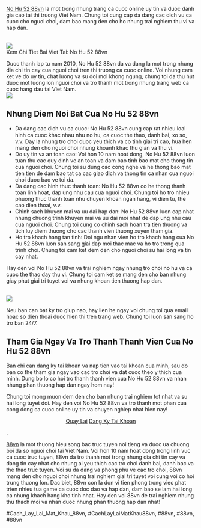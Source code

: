 <p><a href="https://88vn.mba/no-hu-52/">No Hu 52 88vn</a> la mot trong nhung trang ca cuoc online uy tin va duoc danh gia cao tai thi truong Viet Nam. Chung toi cung cap da dang cac dich vu ca cuoc cho nguoi choi, dam bao mang den cho ho nhung trai nghiem thu vi va hap dan.</p><br><img src="https://88vn.mba/wp-content/uploads/2025/02/no-hu-tien-ve-nhu-lu.webp"></br>
Xem Chi Tiet Bai Viet Tai: No Hu 52 88vn<p>Duoc thanh lap tu nam 2010, No Hu 52 88vn da va dang la mot trong nhung dia chi tin cay cua nguoi choi tren thi truong ca cuoc online. Voi nhung cam ket ve do uy tin, chat luong va su doi moi khong ngung, chung toi da thu hut duoc mot luong lon nguoi choi va tro thanh mot trong nhung trang web ca cuoc hang dau tai Viet Nam.<br><img src="https://88vn.mba/wp-content/uploads/2025/02/no-hu-52-3.webp"></br><h2>Nhung Diem Noi Bat Cua No Hu 52 88vn</h2><ul>
<li>Da dang cac dich vu ca cuoc: No Hu 52 88vn cung cap rat nhieu loai hinh ca cuoc khac nhau nhu no hu, ca cuoc the thao, danh bai, xo so, v.v. Day la nhung tro choi duoc yeu thich va co tinh giai tri cao, hua hen mang den cho nguoi choi nhung khoanh khac thu gian va thu vi.</li>
<li>Do uy tin va an toan cao: Voi hon 10 nam hoat dong, No Hu 52 88vn luon tuan thu cac quy dinh ve an toan va dam bao tinh bao mat cho thong tin cua nguoi choi. Chung toi su dung cac cong nghe va he thong bao mat tien tien de dam bao tat ca cac giao dich va thong tin ca nhan cua nguoi choi duoc bao ve toi da.</li>
<li>Da dang cac hinh thuc thanh toan: No Hu 52 88vn co he thong thanh toan linh hoat, dap ung nhu cau cua nguoi choi. Chung toi ho tro nhieu phuong thuc thanh toan nhu chuyen khoan ngan hang, vi dien tu, the cao dien thoai, v.v.</li>
<li>Chinh sach khuyen mai va uu dai hap dan: No Hu 52 88vn luon cap nhat nhung chuong trinh khuyen mai va uu dai moi nhat de dap ung nhu cau cua nguoi choi. Chung toi cung co chinh sach hoan tra tien thuong va tich luy diem thuong cho cac thanh vien thuong xuyen tham gia.</li>
<li>Ho tro khach hang tan tinh: Doi ngu nhan vien ho tro khach hang cua No Hu 52 88vn luon san sang giai dap moi thac mac va ho tro trong qua trinh choi. Chung toi cam ket dem den cho nguoi choi su hai long va tin cay nhat.</li>
</ul><p>Hay den voi No Hu 52 88vn va trai nghiem ngay nhung tro choi no hu va ca cuoc the thao day thu vi. Chung toi cam ket se mang den cho ban nhung giay phut giai tri tuyet voi va nhung khoan tien thuong hap dan.</p><br><img src="https://88vn.mba/wp-content/uploads/2025/02/no-hu-vip.webp"></br><p>Neu ban can bat ky tro giup nao, hay lien he ngay voi chung toi qua email hoac so dien thoai duoc hien thi tren trang web. Chung toi luon san sang ho tro ban 24/7.<h2>Tham Gia Ngay Va Tro Thanh Thanh Vien Cua No Hu 52 88vn</h2><p>Ban chi can dang ky tai khoan va nap tien vao tai khoan cua minh, sau do ban co the tham gia ngay vao cac tro choi va dat cuoc theo y thich cua minh. Dung bo lo co hoi tro thanh thanh vien cua No Hu 52 88vn va nhan nhung phan thuong hap dan ngay hom nay!</p><p>Chung toi mong muon dem den cho ban nhung trai nghiem tot nhat va su hai long tuyet doi. Hay den voi No Hu 52 88vn va tro thanh mot phan cua cong dong ca cuoc online uy tin va chuyen nghiep nhat hien nay!<p align="center">
<a class="btn" href="#"><i class="fa fa-arrow-left"></i> Quay Lai</a>
<a class="btn" href="#"><i class="fa fa-user-plus"></i> Dang Ky Tai Khoan</a>
</p><p>.

<a href="https://88vn.mba/">88vn</a> la mot thuong hieu song bac truc tuyen noi tieng va duoc ua chuong boi da so nguoi choi tai Viet Nam. Voi hon 10 nam hoat dong trong linh vuc ca cuoc truc tuyen, 88vn da tro thanh mot trong nhung dia chi tin cay va dang tin cay nhat cho nhung ai yeu thich cac tro choi danh bai, danh bac va the thao truc tuyen. Voi su da dang va phong phu ve cac tro choi, 88vn mang den cho nguoi choi nhung trai nghiem giai tri tuyet voi cung voi co hoi trung thuong lon. Dac biet, 88vn con la don vi tien phong trong viec phat trien nhieu tua game ca cuoc doc dao va hap dan, dam bao se lam hai long ca nhung khach hang kho tinh nhat. Hay den voi 88vn de trai nghiem nhung thu thach moi va nhan duoc nhung phan thuong hap dan nhat!</p>
#Cach_Lay_Lai_Mat_Khau_88vn, #CachLayLaiMatKhau88vn, #88vn, #88vn, #88vn

